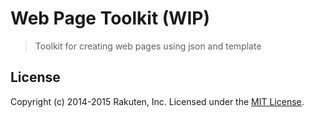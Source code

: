 # Web Page Toolkit (WIP)
> Toolkit for creating web pages using json and template

## License
Copyright (c) 2014-2015 Rakuten, Inc. Licensed under the [MIT License](LICENSE).
